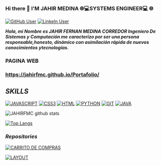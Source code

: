 ### Hi there  👋  I'M JAHIR MEDINA :globe_with_meridians::computer:SYSTEMS ENGINEER:computer: :globe_with_meridians:
[![GitHub User](https://img.shields.io/badge/GitHub-JAHIRFMC-red?style=plastic&logo=github&link=https://github.com/JAHIRFMC)](https://github.com/JAHIRFMC)
[![LinkeIn User](https://img.shields.io/badge/Linkedin-JAHIRFMC-blue?style=plastic&logo=linkedin&link=https://www.linkedin.com/in/JAHIRFMC/)](https://www.linkedin.com/in/JAHIRFMC/)

***Hola, mi Nombre es JAHIR FERNAN MEDINA CORREDOR  Ingeniero De Sistemas y Computación 
    me caracterizo por ser una persona responsable,honesto, dinámico con asimilación rápida de nuevos conocimientos ytecnologías.***
    
 ### PAGINA WEB
 ### https://jahirfmc.github.io/Portafolio/

## ***SKILLS***
[<img src="https://img.shields.io/badge/JAVASCRIPT-%23e3c914.svg?&style=for-the-badge&logo=javascript&logoColor=orange" alt="JAVASCRIPT"/>]()
[<img src="https://img.shields.io/badge/CSS3-%231572B6.svg?&style=for-the-badge&logo=css3&logoColor=white" alt="CSS3"/>](https://developer.mozilla.org/es/docs/Web/CSS)
[<img src="https://img.shields.io/badge/HTML5-%23E34F26.svg?&style=for-the-badge&logo=html5&logoColor=white" alt="HTML"/>](https://developer.mozilla.org/es/docs/Web/HTML)
[<img src="https://img.shields.io/badge/PYTHON-%233776AB.svg?&style=for-the-badge&logo=python&logoColor=white" alt="PYTHON"/>](https://www.python.org/)
[<img src="https://img.shields.io/badge/GIT-%23F05032.svg?&style=for-the-badge&logo=git&logoColor=white" alt="GIT"/>](https://git-scm.com/)
[<img src="https://img.shields.io/badge/JAVA-%23c41414.svg?&style=for-the-badge&logo=java&logoColor=white" alt="JAVA"/>](https://www.oracle.com/co/java/technologies/javase-downloads.html)

![JAHIRFMC github stats](https://github-readme-stats.vercel.app/api/?username=JAHIRFMC&hide=stars&show_icons=true&theme=midnight-purple&show&include_all_commits=true&count_private=true)

[![Top Langs](https://github-readme-stats.vercel.app/api/top-langs/?username=JAHIRFMC&layout=compact&theme=midnight-purple)](https://github.com/JAHIRFMC/github-readme-stats)

### ***Repositories***
[![CARRITO DE COMPRAS ](https://github-readme-stats.vercel.app/api/pin/?username=JAHIRFMC&repo=Carrito_De_Compras-1&show_owner=true&theme=prussian)](https://github.com/JAHIRFMC/Carrito_De_Compras-1)


[![ LAYOUT](https://github-readme-stats.vercel.app/api/pin/?username=JAHIRFMC&repo=EjemploLayout&show_owner=true&theme=prussian)](https://github.com/JAHIRFMC/EjemploLayout)

